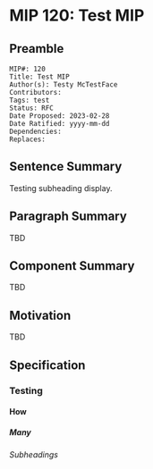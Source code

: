 # MIP 120: Test MIP

## Preamble

```
MIP#: 120
Title: Test MIP
Author(s): Testy McTestFace
Contributors: 
Tags: test
Status: RFC
Date Proposed: 2023-02-28
Date Ratified: yyyy-mm-dd
Dependencies:
Replaces:
```

## Sentence Summary

Testing subheading display.

## Paragraph Summary

TBD

## Component Summary

TBD

## Motivation

TBD

## Specification

### Testing

#### How

##### Many

###### Subheadings

